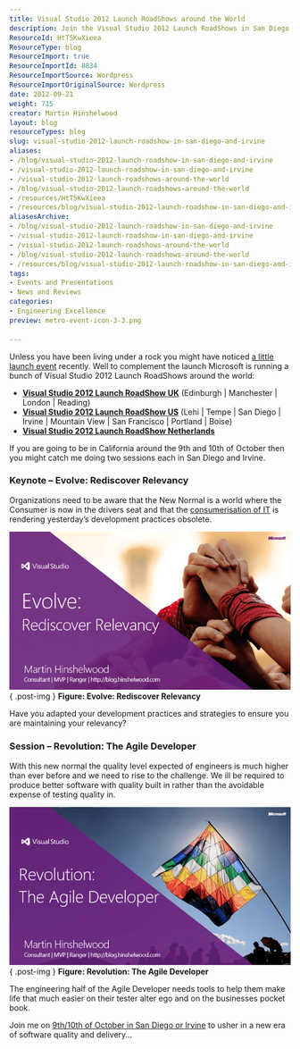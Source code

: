```yaml
---
title: Visual Studio 2012 Launch RoadShows around the World
description: Join the Visual Studio 2012 Launch RoadShows in San Diego and Irvine to explore new development practices and elevate your software quality. Don't miss out!
ResourceId: HtT5KwXieea
ResourceType: blog
ResourceImport: true
ResourceImportId: 8834
ResourceImportSource: Wordpress
ResourceImportOriginalSource: Wordpress
date: 2012-09-21
weight: 715
creator: Martin Hinshelwood
layout: blog
resourceTypes: blog
slug: visual-studio-2012-launch-roadshow-in-san-diego-and-irvine
aliases:
- /blog/visual-studio-2012-launch-roadshow-in-san-diego-and-irvine
- /visual-studio-2012-launch-roadshow-in-san-diego-and-irvine
- /visual-studio-2012-launch-roadshows-around-the-world
- /blog/visual-studio-2012-launch-roadshows-around-the-world
- /resources/HtT5KwXieea
- /resources/blog/visual-studio-2012-launch-roadshow-in-san-diego-and-irvine
aliasesArchive:
- /blog/visual-studio-2012-launch-roadshow-in-san-diego-and-irvine
- /visual-studio-2012-launch-roadshow-in-san-diego-and-irvine
- /visual-studio-2012-launch-roadshows-around-the-world
- /blog/visual-studio-2012-launch-roadshows-around-the-world
- /resources/blog/visual-studio-2012-launch-roadshow-in-san-diego-and-irvine
tags:
- Events and Presentations
- News and Reviews
categories:
- Engineering Excellence
preview: metro-event-icon-3-3.png

---
```

Unless you have been living under a rock you might have noticed [a little launch event](http://www.microsoft.com/visualstudio) recently. Well to complement the launch Microsoft is running a bunch of Visual Studio 2012 Launch RoadShows around the world:

- [**Visual Studio 2012 Launch RoadShow UK**](http://blogs.msdn.com/b/ukmsdn/archive/2012/09/06/event-visual-studio-2012-launch-roadshow.aspx) (Edinburgh | Manchester | London | Reading)
- [**Visual Studio 2012 Launch RoadShow US**](http://blogs.msdn.com/b/dajung/archive/2012/09/20/visual-studio-2012-launch-roadshow.aspx) (Lehi | Tempe | San Diego | Irvine | Mountain View | San Francisco | Portland | Boise)
- [**Visual Studio 2012 Launch RoadShow Netherlands**](http://www.clemensreijnen.nl/post/2012/09/22/Visual-Studio-Launch-Roadshows-and-Workshops-in-the-Netherlands.aspx)

If you are going to be in California around the 9th and 10th of October then you might catch me doing two sessions each in San Diego and Irvine.

### Keynote – Evolve: Rediscover Relevancy

Organizations need to be aware that the New Normal is a world where the Consumer is now in the drivers seat and that the [consumerisation of IT](http://blog.nwcadence.com/consumerization-of-it-and-my-cup-of-coffee/) is rendering yesterday’s development practices obsolete.

![Evolve: Rediscover Relevancy](images/image38-1-1.png "Evolve: Rediscover Relevancy")  
{ .post-img }
**Figure: Evolve: Rediscover Relevancy**

Have you adapted your development practices and strategies to ensure you are maintaining your relevancy?

### Session – Revolution: The Agile Developer

With this new normal the quality level expected of engineers is much higher than ever before and we need to rise to the challenge. We ill be required to produce better software with quality built in rather than the avoidable expense of testing quality in.

![Revolution: The Agile Developer](images/image39-2-2.png "Revolution: The Agile Developer")  
{ .post-img }
**Figure: Revolution: The Agile Developer**

The engineering half of the Agile Developer needs tools to help them make life that much easier on their tester alter ego and on the businesses pocket book.

Join me on [9th/10th of October in San Diego or Irvine](http://blog.hinshelwood.com/events/) to usher in a new era of software quality and delivery…

